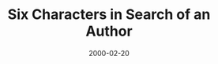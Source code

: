 ---
layout: base.njk
title : 'Six Characters in Search of an Author' 
view_title : 'Six Characters in Search of an Author' 
year : '2000' 
date : '2000-02-20' 
img_file : '/drawing/sixcharac.png' 
html_file : 'sixcharac' 
next_html : 'harvards.html' 
year_order : '188' 
permalink : "title/{{html_file}}.html"
---